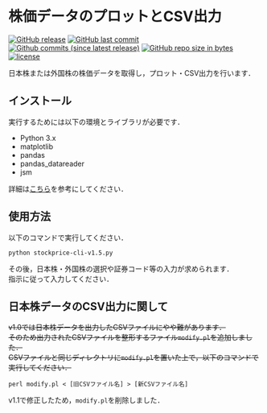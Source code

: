 # 株価データのプロットとCSV出力
[![GitHub release](https://img.shields.io/github/release/Surumerf/Stock-Price.svg)](https://github.com/Surumerf/Stock-Price/releases)
[![GitHub last commit](https://img.shields.io/github/last-commit/Surumerf/Stock-Price.svg)]()
[![Github commits (since latest release)](https://img.shields.io/github/commits-since/Surumerf/Stock-Price/latest.svg)]()
[![GitHub repo size in bytes](https://img.shields.io/github/repo-size/Surumerf/Stock-Price.svg)](https://github.com/Surumerf/Stock-Price)
[![license](https://img.shields.io/github/license/Surumerf/Stock-Price.svg)](LICENSE)

日本株または外国株の株価データを取得し，プロット・CSV出力を行います．  

## インストール
実行するためには以下の環境とライブラリが必要です．  

* Python 3.x
* matplotlib
* pandas
* pandas_datareader
* jsm

詳細は[こちら](https://qiita.com/Surumerf/items/436747326537143d1fcf)を参考にしてください．

## 使用方法
以下のコマンドで実行してください．  

```batch
python stockprice-cli-v1.5.py
```

その後，日本株・外国株の選択や証券コード等の入力が求められます．  
指示に従って入力してください．  

## 日本株データのCSV出力に関して
~~v1.0では日本株データを出力したCSVファイルにやや難があります．~~  
~~そのため出力されたCSVファイルを整形するファイル`modify.pl`を追加しました．~~  
~~CSVファイルと同じディレクトリに`modify.pl`を置いた上で，以下のコマンドで実行してください．~~  

```batch
perl modify.pl < [旧CSVファイル名] > [新CSVファイル名]
```

v1.1で修正したため，`modify.pl`を削除しました．
